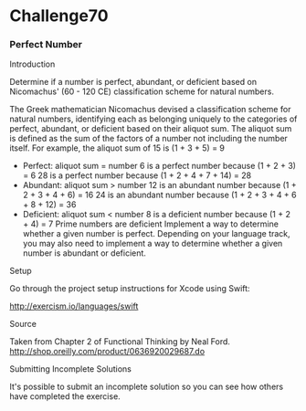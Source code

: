 # Challenge70

### Perfect Number

Introduction

Determine if a number is perfect, abundant, or deficient based on Nicomachus' (60 - 120 CE) classification scheme for natural numbers.

The Greek mathematician Nicomachus devised a classification scheme for natural numbers, identifying each as belonging uniquely to the categories of perfect, abundant, or deficient based on their aliquot sum. The aliquot sum is defined as the sum of the factors of a number not including the number itself. For example, the aliquot sum of 15 is (1 + 3 + 5) = 9

* Perfect: aliquot sum = number
6 is a perfect number because (1 + 2 + 3) = 6
28 is a perfect number because (1 + 2 + 4 + 7 + 14) = 28
* Abundant: aliquot sum > number
12 is an abundant number because (1 + 2 + 3 + 4 + 6) = 16
24 is an abundant number because (1 + 2 + 3 + 4 + 6 + 8 + 12) = 36
* Deficient: aliquot sum < number
8 is a deficient number because (1 + 2 + 4) = 7
Prime numbers are deficient
Implement a way to determine whether a given number is perfect. Depending on your language track, you may also need to implement a way to determine whether a given number is abundant or deficient.

Setup

Go through the project setup instructions for Xcode using Swift:

http://exercism.io/languages/swift

Source

Taken from Chapter 2 of Functional Thinking by Neal Ford. http://shop.oreilly.com/product/0636920029687.do

Submitting Incomplete Solutions

It's possible to submit an incomplete solution so you can see how others have completed the exercise.

